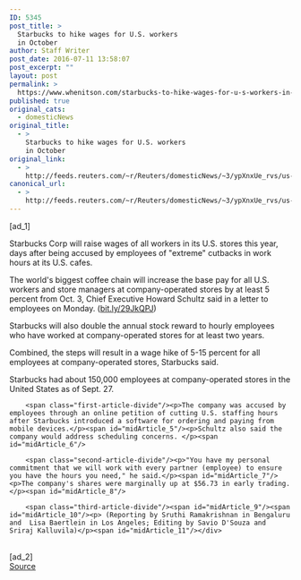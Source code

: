 ```yaml
---
ID: 5345
post_title: >
  Starbucks to hike wages for U.S. workers
  in October
author: Staff Writer
post_date: 2016-07-11 13:58:07
post_excerpt: ""
layout: post
permalink: >
  https://www.whenitson.com/starbucks-to-hike-wages-for-u-s-workers-in-october/
published: true
original_cats:
  - domesticNews
original_title:
  - >
    Starbucks to hike wages for U.S. workers
    in October
original_link:
  - >
    http://feeds.reuters.com/~r/Reuters/domesticNews/~3/ypXnxUe_rvs/us-starbucks-wages-idUSKCN0ZR1J2
canonical_url:
  - >
    http://feeds.reuters.com/~r/Reuters/domesticNews/~3/ypXnxUe_rvs/us-starbucks-wages-idUSKCN0ZR1J2
---
```

 [ad_1]
<br><div id="articleText">
<span id="midArticle_start"/>

<span class="focusParagraph" readability="4"><p><span class="articleLocatio&lt;/span&gt;n">Starbucks Corp will raise wages of all workers in its U.S. stores this year, days after being accused by employees of "extreme" cutbacks in work hours at its U.S. cafes.</span></p></span><span id="midArticle_0"/><p>The world's biggest coffee chain will increase the base pay for all U.S. workers and store managers at company-operated stores by at least 5 percent from Oct. 3, Chief Executive Howard Schultz said in a letter to employees on Monday. (<a href="http://bit.ly/29JkQPJ">bit.ly/29JkQPJ</a>)</p><span id="midArticle_1"/><p>Starbucks will also double the annual stock reward to hourly employees who have worked at company-operated stores for at least two years.</p><span id="midArticle_2"/><p>Combined, the steps will result in a wage hike of 5-15 percent for all employees at company-operated stores, Starbucks  said.</p><span id="midArticle_3"/><p>Starbucks had about 150,000 employees at company-operated stores in the United States as of Sept. 27.</p><span id="midArticle_4"/>
        
        <span class="first-article-divide"/><p>The company was accused by employees through an online petition of cutting U.S. staffing hours after Starbucks introduced a software for ordering and paying from mobile devices.</p><span id="midArticle_5"/><p>Schultz also said the company would address scheduling concerns. </p><span id="midArticle_6"/>
        
        <span class="second-article-divide"/><p>"You have my personal commitment that we will work with every partner (employee) to ensure you have the hours you need," he said.</p><span id="midArticle_7"/><p>The company's shares were marginally up at $56.73 in early trading.</p><span id="midArticle_8"/>
        
        <span class="third-article-divide"/><span id="midArticle_9"/><span id="midArticle_10"/><p> (Reporting by Sruthi Ramakrishnan in Bengaluru and  Lisa Baertlein in Los Angeles; Editing by Savio D'Souza and Sriraj Kalluvila)</p><span id="midArticle_11"/></div>
<br>[ad_2]
<br><a href="http://feeds.reuters.com/~r/Reuters/domesticNews/~3/ypXnxUe_rvs/us-starbucks-wages-idUSKCN0ZR1J2">Source </a>